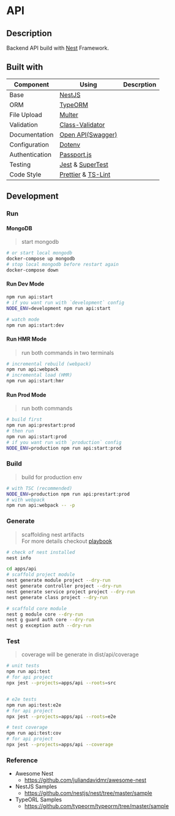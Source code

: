 API
===

## Description

Backend API build with [Nest](https://github.com/nestjs/nest) Framework.

## Built with

 Component        |                      Using                      | Descrption
------------------| ----------------------------------------------- | ----------
Base              | [NestJS](https://nestjs.com)                    |
ORM               | [TypeORM](http://typeorm.io/)                   |
File Upload       | [Multer](https://github.com/expressjs/multer)   |
Validation        | [Class-Validator](https://github.com/typestack/class-validator)|
Documentation     | [Open API(Swagger)](https://swagger.io)         |
Configuration     | [Dotenv](https://github.com/motdotla/dotenv)    | 
Authentication    | [Passport.js](http://www.passportjs.org)        |
Testing           | [Jest](https://github.com/facebook/jest) & [SuperTest](https://github.com/visionmedia/supertest)|
Code Style        | [Prettier](https://github.com/prettier/prettier) & [TS-Lint](https://palantir.github.io/tslint/)|


## Development
### Run

#### MongoDB
> start mongodb 
```bash
# or start local mongodb
docker-compose up mongodb
# stop local mongodb before restart again
docker-compose down
```


#### Run Dev Mode
```bash
npm run api:start
# if you want run with `development` config
NODE_ENV=development npm run api:start

# watch mode
npm run api:start:dev
```

#### Run HMR Mode
> run both commands in two terminals 
```bash
# incremental rebuild (webpack)
npm run api:webpack
# incremental load (HMR)
npm run api:start:hmr
``` 

#### Run Prod Mode
> run both commands
```bash
# build first
npm run api:prestart:prod
# then run
npm run api:start:prod
# if you want run with `production` config
NODE_ENV=production npm run api:start:prod
```

### Build
> build for production env 
```bash
# with TSC (recommended) 
NODE_ENV=production npm run api:prestart:prod
# with webpack
npm run api:webpack -- -p
```

### Generate
> scaffolding nest artifacts <br/>
> For more details checkout [playbook](../../PLAYBOOK-NEST.md)    

```bash
# check of nest installed
nest info

cd apps/api
# scaffold project module
nest generate module project --dry-run
nest generate controller project --dry-run
nest generate service project project --dry-run
nest generate class project --dry-run

# scaffold core module
nest g module core --dry-run
nest g guard auth core --dry-run
nest g exception auth --dry-run
```

### Test
> coverage will be generate in dist/api/coverage
```bash
# unit tests
npm run api:test
# for api project
npx jest --projects=apps/api --roots=src


# e2e tests
npm run api:test:e2e
# for api project
npx jest --projects=apps/api --roots=e2e

# test coverage
npm run api:test:cov
# for api project
npx jest --projects=apps/api --coverage
```


### Reference
* Awesome Nest
  * https://github.com/juliandavidmr/awesome-nest
* NestJS Samples
  * https://github.com/nestjs/nest/tree/master/sample
* TypeORL Samples
  * https://github.com/typeorm/typeorm/tree/master/sample
